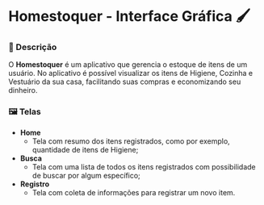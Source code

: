 # Homestoquer - Interface Gráfica 🖌️

### 📃 Descrição

O **Homestoquer** é um aplicativo que gerencia o estoque de itens de um usuário. No aplicativo é possível visualizar os itens de Higiene, Cozinha e Vestuário da sua casa, facilitando suas compras e economizando seu dinheiro.

### 🖼️ Telas

* **Home**
  * Tela com resumo dos itens registrados, como por exemplo, quantidade de itens de Higiene;
* **Busca**
  * Tela com uma lista de todos os itens registrados com possibilidade de buscar por algum específico;
* **Registro**
  * Tela com coleta de informações para registrar um novo item.

